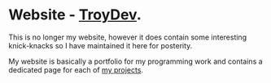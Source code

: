 # Website - [TroyDev](http://sebastiantroy.github.io/OldWebsite/).

This is no longer my website, however it does contain some interesting knick-knacks so I have maintained it here for posterity.

My website is basically a portfolio for my programming work and contains a dedicated page for each of [my projects](https://sebastiantroy.github.io/OldWebsite/projects).

